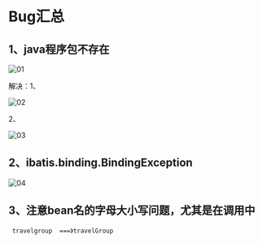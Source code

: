 # Bug汇总

## 1、java程序包不存在

![01](F:\尚硅谷\Java课件汇总\bug汇总\imgs\01.png)



解决：1、

![02](F:\尚硅谷\Java课件汇总\bug汇总\imgs\02.png)



2、

![03](F:\尚硅谷\Java课件汇总\bug汇总\imgs\03.png)

## 2、ibatis.binding.BindingException

![04](F:\尚硅谷\Java课件汇总\bug汇总\imgs\04.png)

## 3、注意bean名的字母大小写问题，尤其是在调用中

```
 travelgroup  ===》travelGroup    
```

 